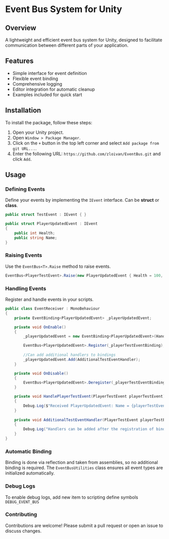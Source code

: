 # Event Bus System for Unity

## Overview
A lightweight and efficient event bus system for Unity, designed to facilitate communication between different parts of your application.

## Features
- Simple interface for event definition
- Flexible event binding
- Comprehensive logging
- Editor integration for automatic cleanup
- Examples included for quick start

## Installation
To install the package, follow these steps:

1. Open your Unity project.
2. Open `Window > Package Manager`.
3. Click on the `+` button in the top left corner and select `Add package from git URL...`.
4. Enter the following URL: `https://github.com/zloivan/EventBus.git` and click `Add`.

## Usage
### Defining Events
Define your events by implementing the `IEvent` interface. Can be **struct** or **class**.

```csharp
public struct TestEvent : IEvent { }

public struct PlayerUpdatedEvent : IEvent 
{
    public int Health;
    public string Name;
}
```
### Raising Events
Use the `EventBus<T>.Raise` method to raise events.
```csharp
EventBus<PlayerTestEvent>.Raise(new PlayerUpdatedEvent { Health = 100, Name = "Player1" });
```
### Handling Events
Register and handle events in your scripts.

```csharp
public class EventReceiver : MonoBehaviour
{
    private EventBinding<PlayerUpdatedEvent> _playerUpdatedEvent;

    private void OnEnable()
    {
        _playerUpdatedEvent = new EventBinding<PlayerUpdatedEvent>(HandlePlayerTestEvent);

        EventBus<PlayerUpdatedEvent>.Register(_playerTestEventBinding);
        
        //Can add additional handlers to bindings
        _playerUpdatedEvent.Add(AdditionalTestEventHandler);
    }

    private void OnDisable()
    {
        EventBus<PlayerUpdatedEvent>.Deregister(_playerTestEventBinding);
    }

    private void HandlePlayerTestEvent(PlayerTestEvent playerTestEvent)
    {
        Debug.Log($"Received PlayerUpdatedEvent: Name = {playerTestEvent.Name}, Health = {playerTestEvent.Health}");
    }
    
    private void AdditionalTestEventHandler(PlayerTestEvent playerTestEvent)
    {
        Debug.Log("Handlers can be added after the registration of binder");
    }
}

```

### Automatic Binding
Binding is done via reflection and taken from assemblies, so no additional binding is required. The `EventBusUtilities` class ensures all event types are initialized automatically.

### Debug Logs
To enable debug logs, add new item to scripting define symbols `DEBUG_EVENT_BUS`

### Contributing
Contributions are welcome! Please submit a pull request or open an issue to discuss changes.